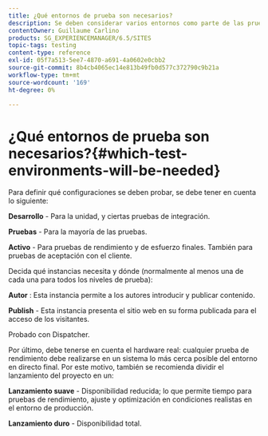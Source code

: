 ```yaml
---
title: ¿Qué entornos de prueba son necesarios?
description: Se deben considerar varios entornos como parte de las pruebas
contentOwner: Guillaume Carlino
products: SG_EXPERIENCEMANAGER/6.5/SITES
topic-tags: testing
content-type: reference
exl-id: 05f7a513-5ee7-4870-a691-4a0602e0cbb2
source-git-commit: 8b4cb4065ec14e813b49fb0d577c372790c9b21a
workflow-type: tm+mt
source-wordcount: '169'
ht-degree: 0%

---
```


# ¿Qué entornos de prueba son necesarios?{#which-test-environments-will-be-needed}

Para definir qué configuraciones se deben probar, se debe tener en cuenta lo siguiente:

**Desarrollo** - Para la unidad, y ciertas pruebas de integración.

**Pruebas** - Para la mayoría de las pruebas.

**Activo** - Para pruebas de rendimiento y de esfuerzo finales. También para pruebas de aceptación con el cliente.

Decida qué instancias necesita y dónde (normalmente al menos una de cada una para todos los niveles de prueba):

**Autor** : Esta instancia permite a los autores introducir y publicar contenido.

**Publish** - Esta instancia presenta el sitio web en su forma publicada para el acceso de los visitantes.

Probado con Dispatcher.

Por último, debe tenerse en cuenta el hardware real: cualquier prueba de rendimiento debe realizarse en un sistema lo más cerca posible del entorno en directo final. Por este motivo, también se recomienda dividir el lanzamiento del proyecto en un:

**Lanzamiento suave** - Disponibilidad reducida; lo que permite tiempo para pruebas de rendimiento, ajuste y optimización en condiciones realistas en el entorno de producción.

**Lanzamiento duro** - Disponibilidad total.
